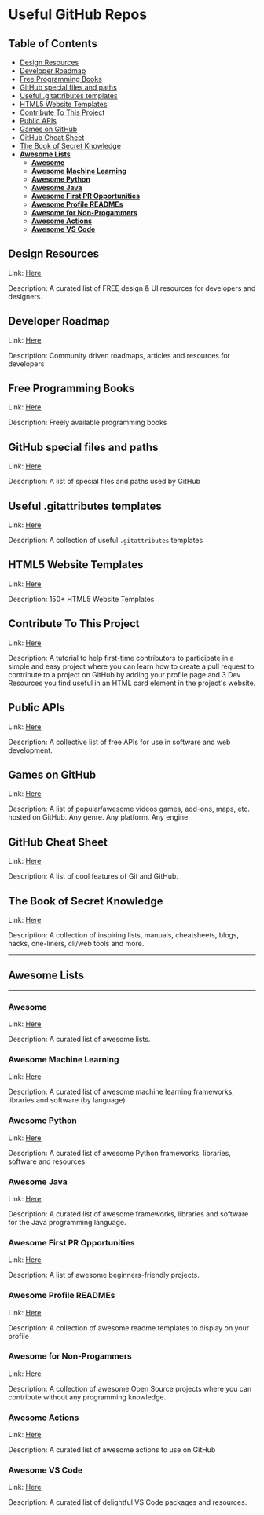 <!-- omit in toc -->
# Useful GitHub Repos

<!-- omit in toc -->
## Table of Contents

- [Design Resources](#design-resources)
- [Developer Roadmap](#developer-roadmap)
- [Free Programming Books](#free-programming-books)
- [GitHub special files and paths](#github-special-files-and-paths)
- [Useful .gitattributes templates](#useful-gitattributes-templates)
- [HTML5 Website Templates](#html5-website-templates)
- [Contribute To This Project](#contribute-to-this-project)
- [Public APIs](#public-apis)
- [Games on GitHub](#games-on-github)
- [GitHub Cheat Sheet](#github-cheat-sheet)
- [The Book of Secret Knowledge](#the-book-of-secret-knowledge)
- [**Awesome Lists**](#awesome-lists)
  - [**Awesome**](#awesome)
  - [**Awesome Machine Learning**](#awesome-machine-learning)
  - [**Awesome Python**](#awesome-python)
  - [**Awesome Java**](#awesome-java)
  - [**Awesome First PR Opportunities**](#awesome-first-pr-opportunities)
  - [**Awesome Profile READMEs**](#awesome-profile-readmes)
  - [**Awesome for Non-Progammers**](#awesome-for-non-progammers)
  - [**Awesome Actions**](#awesome-actions)
  - [**Awesome VS Code**](#awesome-vs-code)


## Design Resources

Link: [Here](https://github.com/bradtraversy/design-resources-for-developers)

Description: A curated list of FREE design & UI resources for developers and designers.


## Developer Roadmap

Link: [Here](https://github.com/kamranahmedse/developer-roadmap)

Description: Community driven roadmaps, articles and resources for developers


## Free Programming Books

Link: [Here](https://github.com/EbookFoundation/free-programming-books)

Description: Freely available programming books


## GitHub special files and paths

Link: [Here](https://github.com/joelparkerhenderson/github-special-files-and-paths)

Description: A list of special files and paths used by GitHub


## Useful .gitattributes templates

Link: [Here](https://github.com/alexkaratarakis/gitattributes)

Description: A collection of useful `.gitattributes` templates


## HTML5 Website Templates

Link: [Here](https://github.com/learning-zone/website-templates)

Description: 150+ HTML5 Website Templates


## Contribute To This Project

Link: [Here](https://github.com/Syknapse/Contribute-To-This-Project)

Description: A tutorial to help first-time contributors to participate in a simple and easy project where you can learn how to create a pull request to contribute to a project on GitHub by adding your profile page and 3 Dev Resources you find useful in an HTML card element in the project's website.


## Public APIs

Link: [Here](https://github.com/bradtraversy/public-apis)

Description: A collective list of free APIs for use in software and web development.


## Games on GitHub

Link: [Here](https://github.com/leereilly/games)

Description: A list of popular/awesome videos games, add-ons, maps, etc. hosted on GitHub. Any genre. Any platform. Any engine.


## GitHub Cheat Sheet

Link: [Here](https://github.com/tiimgreen/github-cheat-sheet)

Description: A list of cool features of Git and GitHub.


## The Book of Secret Knowledge

Link: [Here](https://github.com/trimstray/the-book-of-secret-knowledge)

Description: A collection of inspiring lists, manuals, cheatsheets, blogs, hacks, one-liners, cli/web tools and more.


---

## **Awesome Lists**

---

### **Awesome**

Link: [Here](https://github.com/sindresorhus/awesome)

Description: A curated list of awesome lists.


### **Awesome Machine Learning**

Link: [Here](https://github.com/josephmisiti/awesome-machine-learning)

Description: A curated list of awesome machine learning frameworks, libraries and software (by language).


### **Awesome Python**

Link: [Here](https://github.com/vinta/awesome-python)

Description: A curated list of awesome Python frameworks, libraries, software and resources.


### **Awesome Java**

Link: [Here](https://github.com/akullpp/awesome-java)

Description: A curated list of awesome frameworks, libraries and software for the Java programming language.


### **Awesome First PR Opportunities**

Link: [Here](https://github.com/MunGell/awesome-for-beginners)

Description: A list of awesome beginners-friendly projects.


### **Awesome Profile READMEs**

Link: [Here](https://github.com/kautukkundan/Awesome-Profile-README-templates)

Description: A collection of awesome readme templates to display on your profile


### **Awesome for Non-Progammers**

Link: [Here](https://github.com/szabgab/awesome-for-non-programmers)

Description: A collection of awesome Open Source projects where you can contribute without any programming knowledge.


### **Awesome Actions**

Link: [Here](https://github.com/sdras/awesome-actions)

Description: A curated list of awesome actions to use on GitHub


### **Awesome VS Code**

Link: [Here](https://github.com/viatsko/awesome-vscode)

Description: A curated list of delightful VS Code packages and resources.